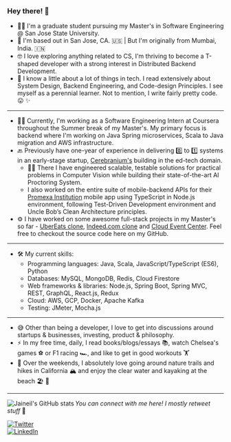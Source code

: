 ### Hey there! 👋

- 👨‍🎓 I'm a graduate student pursuing my Master's in Software Engineering @ San Jose State University.
- 📍 I'm based out in San Jose, CA. 🇺🇸 | But I'm originally from Mumbai, India. 🇮🇳
- 🤓 I love exploring anything related to CS, I'm thriving to become a T-shaped developer with a strong interest in Distributed Backend Development.
- 🌱 I know a little about a lot of things in tech. I read extensively about System Design, Backend Engineering, and Code-design Principles. I see myself as a perennial learner. Not to mention, I write fairly pretty code. 😛 ✨
---
- 🧑‍💻 Currently, I'm working as a Software Engineering Intern at Coursera throughout the Summer break of my Master's. My primary focus is backend where I'm working on Java Spring microservices, Scala to Java migration and AWS infrastructure.
- 🔙 Previously have one-year of experience in delivering 0️⃣ to 1️⃣ systems in an early-stage startup, [Cerebranium's](https://cerebranium.com/) building in the ed-tech domain. 
  - 👨‍🔧 There I have engineered scalable, testable solutions for practical problems in Computer Vision while building their state-of-the-art AI Proctoring System. 
  - I also worked on the entire suite of mobile-backend APIs for their [Promexa Institution](https://play.google.com/store/apps/details?id=com.cerebranium.betaorionis.institution&hl=en_IN&gl=US) mobile app using TypeScript in Node.js environment, following Test-Driven Development environment and Uncle Bob’s Clean Architecture principles.
- ⚙ I have worked on some awesome full-stack projects in my Master's so far - [UberEats clone](https://github.com/jaineil/uber-eats-clone), [Indeed.com clone](https://github.com/jaineil/indeed-clone) and [Cloud Event Center](https://github.com/jaineil/cloud-event-center). Feel free to checkout the source code here on my GitHub.
---
- 🛠 My current skills:
  - Programming languages: Java, Scala, JavaScript/TypeScript (ES6), Python
  - Databases: MySQL, MongoDB, Redis, Cloud Firestore
  - Web frameworks & libraries: Node.js, Spring Boot, Spring MVC, REST, GraphQL, React.js, Redux
  - Cloud: AWS, GCP, Docker, Apache Kafka
  - Testing: JMeter, Mocha.js
---
- 😅 Other than being a developer, I love to get into discussions around startups & businesses, investing, product & philosophy.
- ⚡ In my free time, daily, I read books/blogs/essays 📚, watch Chelsea's games ⚽️ or F1 racing 🏎, and like to get in good workouts 🏋️
- 🌁 Over the weekends, I absolutely love going around nature trails and hikes in California 🏔 and enjoy the clear water and kayaking at the beach 🏖 🚣‍
---
<img alt="Jaineil's GitHub stats" align="left" src="https://github-readme-stats.vercel.app/api?username=jaineil&hide_title=true&hide_border=true&show_icons=true&theme=synthwave&include_all_commits=true&count_private=true">

<!-- social media buttons --> 
_You can connect with me here! I mostly retweet stuff_ 🙂

[![Twitter][1.2]][1]
<br>
[![LinkedIn][2.2]][2]

<!-- icons with padding -->
[1.2]: https://img.shields.io/badge/twitter-%231DA1F2.svg?&style=for-the-badge&logo=twitter&logoColor=white
[2.2]: https://img.shields.io/badge/linkedin-%230077B5.svg?&style=for-the-badge&logo=linkedin&logoColor=white

<!-- social media links -->
[1]: https://twitter.com/_jaineil
[2]: https://www.linkedin.com/in/jaineil/
